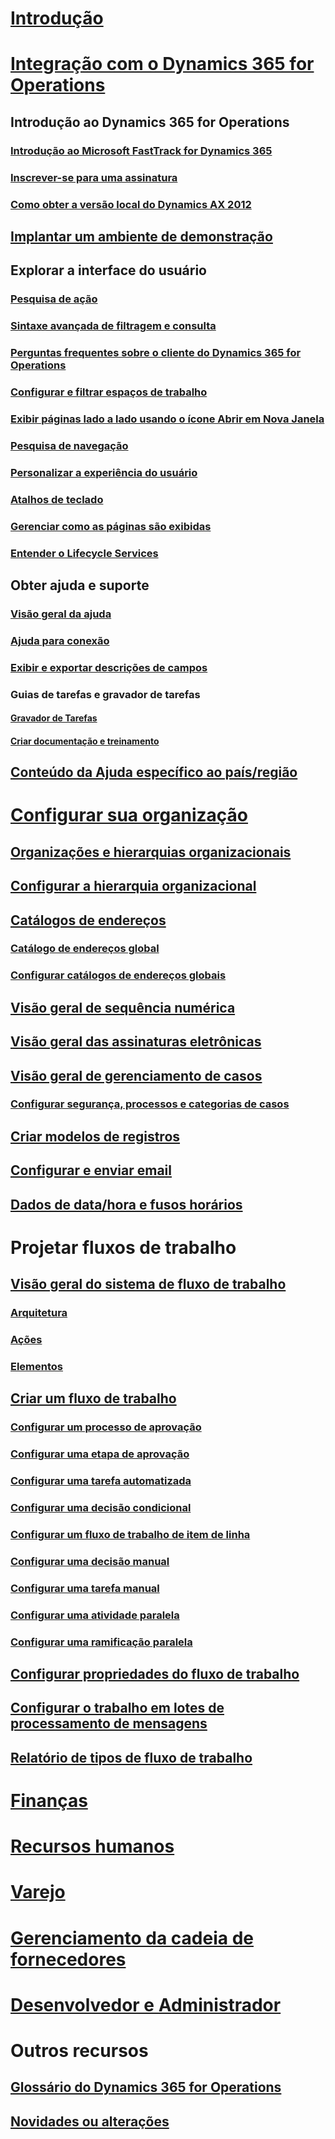 # [Introdução](index.md)

# [Integração com o Dynamics 365 for Operations](get-started/onboarding-home.md)
## Introdução ao Dynamics 365 for Operations
### [Introdução ao Microsoft FastTrack for Dynamics 365](get-started/fasttrack-dynamics-365-overview.md)
### [Inscrever-se para uma assinatura](/dynamics365/operations/dev-itpro/dev-tools/sign-up-preview-subscription?toc=/dynamics365/operations/toc.json)
### [Como obter a versão local do Dynamics AX 2012](/dynamics365/operations/dev-itpro/deployment/csp-download-customersource?toc=/dynamics365/operations/toc.json)
## [Implantar um ambiente de demonstração](/dynamics365/operations/dev-itpro/deployment/deploy-demo-environment?toc=/dynamics365/operations/toc.json)

## Explorar a interface do usuário
### [Pesquisa de ação](get-started/action-search.md)
### [Sintaxe avançada de filtragem e consulta](get-started/advanced-filtering-query-options.md)
### [Perguntas frequentes sobre o cliente do Dynamics 365 for Operations](get-started/client-faq.md)
### [Configurar e filtrar espaços de trabalho](get-started/configure-filter-workspaces.md)
### [Exibir páginas lado a lado usando o ícone Abrir em Nova Janela](get-started/display-pages-side-by-side.md)
### [Pesquisa de navegação](get-started/navigation-search.md)
### [Personalizar a experiência do usuário](get-started/personalize-user-experience.md)
### [Atalhos de teclado](get-started/shortcut-keys.md)
### [Gerenciar como as páginas são exibidas](get-started/window-management.md)
### [Entender o Lifecycle Services](/dynamics365/operations/dev-itpro/lifecycle-services/lcs-works-lcs?toc=/dynamics365/operations/toc.json)

## Obter ajuda e suporte
### [Visão geral da ajuda](/dynamics365/operations/dev-itpro/get-started/help-overview?toc=/dynamics365/operations/toc.json)
### [Ajuda para conexão](/dynamics365/operations/dev-itpro/get-started/help-connect?toc=/dynamics365/operations/toc.json)
### [Exibir e exportar descrições de campos](get-started/view-export-field-descriptions.md)

### Guias de tarefas e gravador de tarefas
#### [Gravador de Tarefas](/dynamics365/operations/dev-itpro/user-interface/task-recorder?toc=/dynamics365/operations/toc.json)
#### [Criar documentação e treinamento](/dynamics365/operations/dev-itpro/user-interface/task-recorder?toc=/dynamics365/operations/toc.json)

## [Conteúdo da Ajuda específico ao país/região](/dynamics365/operations/dev-itpro/lcs-solutions/country-region?toc=/dynamics365/operations/toc.json)

# [Configurar sua organização](organization-administration/organization-administration-home-page.md)
## [Organizações e hierarquias organizacionais](organization-administration/organizations-organizational-hierarchies.md)
## [Configurar a hierarquia organizacional](organization-administration/plan-organizational-hierarchy.md)
## [Catálogos de endereços](organization-administration/qa-address-books.md)
### [Catálogo de endereços global](organization-administration/overview-global-address-book.md)
### [Configurar catálogos de endereços globais](organization-administration/plan-configuration-global-address-book-additional-address-books.md)
## [Visão geral de sequência numérica](organization-administration/number-sequence-overview.md)
## [Visão geral das assinaturas eletrônicas](organization-administration/electronic-signature-overview.md)
## [Visão geral de gerenciamento de casos](organization-administration/cases.md)
### [Configurar segurança, processos e categorias de casos](organization-administration/plan-case-management.md)
## [Criar modelos de registros](organization-administration/record-templates.md)
## [Configurar e enviar email](organization-administration/configure-email.md)
## [Dados de data/hora e fusos horários](organization-administration/date-time-zones.md)

# Projetar fluxos de trabalho
## [Visão geral do sistema de fluxo de trabalho](organization-administration/overview-workflow-system.md)
### [Arquitetura](organization-administration/workflow-system-architecture.md)
### [Ações](organization-administration/workflow-actions.md)
### [Elementos](organization-administration/workflow-elements.md)
## [Criar um fluxo de trabalho](organization-administration/create-workflow.md)
### [Configurar um processo de aprovação](organization-administration/configure-approval-process-workflow.md)
### [Configurar uma etapa de aprovação](organization-administration/configure-approval-step-workflow.md)
### [Configurar uma tarefa automatizada](organization-administration/configure-automated-task-workflow.md)
### [Configurar uma decisão condicional](organization-administration/configure-conditional-decision-workflow.md)
### [Configurar um fluxo de trabalho de item de linha](organization-administration/configure-line-item-workflow.md)
### [Configurar uma decisão manual](organization-administration/configure-manual-decision-workflow.md)
### [Configurar uma tarefa manual](organization-administration/configure-manual-task-workflow.md)
### [Configurar uma atividade paralela](organization-administration/configure-parallel-activity-workflow.md)
### [Configurar uma ramificação paralela](organization-administration/configure-parallel-branch-workflow.md)
## [Configurar propriedades do fluxo de trabalho](organization-administration/configure-workflow-properties.md)
## [Configurar o trabalho em lotes de processamento de mensagens](organization-administration/workflow-batch-job-critical.md)
## [Relatório de tipos de fluxo de trabalho](organization-administration/workflow-types-report.md)

# [Finanças](/dynamics365/operations/financials/index)

# [Recursos humanos](/dynamics365/operations/human-resources/index)

# [Varejo](/dynamics365/operations/retail/index)

# [Gerenciamento da cadeia de fornecedores](/dynamics365/operations/supply-chain/index)

# [Desenvolvedor e Administrador](/dynamics365/operations/dev-itpro/index)

# Outros recursos
## [Glossário do Dynamics 365 for Operations](get-started/glossary.md)
## [Novidades ou alterações](/dynamics365/operations/dev-itpro/get-started/whats-new-changed?toc=/dynamics365/operations/toc.json)

